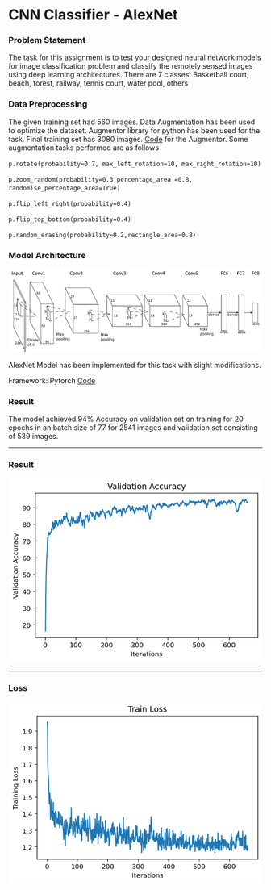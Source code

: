 # CNN Classifier - AlexNet

### Problem Statement

The task for this assignment is to test your designed neural network models for image classification problem and classify the remotely sensed images using deep learning architectures. There are 7 classes: Basketball court, beach, forest, railway, tennis court, water pool, others

### Data Preprocessing 

The given training set had 560 images. Data Augmentation has been used to optimize the dataset. Augmentor library for python has been used for the task. Final training set has 3080 images. [Code](GNR_638_Kaggle_DataPreprocessing.ipynb) for the Augmentor. Some augmentation tasks performed are as follows

`p.rotate(probability=0.7, max_left_rotation=10, max_right_rotation=10)`

`p.zoom_random(probability=0.3,percentage_area =0.8, randomise_percentage_area=True)`

`p.flip_left_right(probability=0.4)`

`p.flip_top_bottom(probability=0.4)`

`p.random_erasing(probability=0.2,rectangle_area=0.8)`

### Model Architecture

![AlexNet](alexnet.png)

AlexNet Model has been implemented for this task with slight modifications.

Framework: Pytorch
[Code](GNR_638_Kaggle.ipynb)

### Result

The model achieved 94% Accuracy on validation set on training for 20 epochs in an batch size of 77 for 2541 images and validation set consisting of 539 images.
<hr>

### Result

![Accuracy](accuracy.png)

<hr>

### Loss
![TrainingLoss](trainloss.png)


